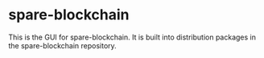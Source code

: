# spare-blockchain

This is the GUI for spare-blockchain. It is built into distribution packages in the spare-blockchain repository.

